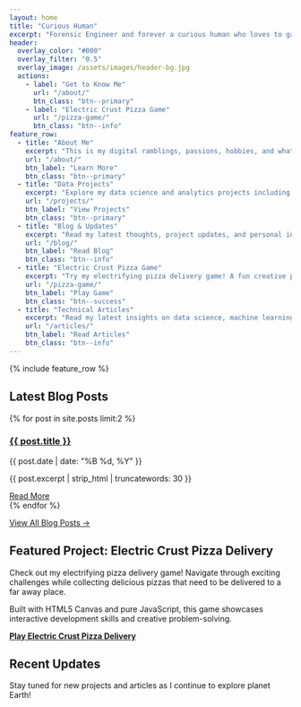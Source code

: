 ```yaml
---
layout: home
title: "Curious Human"
excerpt: "Forensic Engineer and forever a curious human who loves to gain insights from the blob of data as we know it and passionate about building meaningful connections while discovering the unknown. The truth is out there, afterall!"
header:
  overlay_color: "#000"
  overlay_filter: "0.5"
  overlay_image: /assets/images/header-bg.jpg
  actions:
    - label: "Get to Know Me"
      url: "/about/"
      btn_class: "btn--primary"
    - label: "Electric Crust Pizza Game"
      url: "/pizza-game/"
      btn_class: "btn--info"
feature_row:
  - title: "About Me"
    excerpt: "This is my digital ramblings, passions, hobbies, and what makes me a cool individual."
    url: "/about/"
    btn_label: "Learn More"
    btn_class: "btn--primary"
  - title: "Data Projects"
    excerpt: "Explore my data science and analytics projects including AI safety evaluation, voice coaching systems, and predictive modeling with my Spotify user data and more."
    url: "/projects/"
    btn_label: "View Projects"
    btn_class: "btn--primary"
  - title: "Blog & Updates"
    excerpt: "Read my latest thoughts, project updates, and personal insights on technology, life, and creative adventures."
    url: "/blog/"
    btn_label: "Read Blog"
    btn_class: "btn--info"
  - title: "Electric Crust Pizza Game"
    excerpt: "Try my electrifying pizza delivery game! A fun creative project showcasing interactive development skills."
    url: "/pizza-game/"
    btn_label: "Play Game"
    btn_class: "btn--success"
  - title: "Technical Articles"
    excerpt: "Read my latest insights on data science, machine learning, and technology trends on Medium."
    url: "/articles/"
    btn_label: "Read Articles"
    btn_class: "btn--info"
---
```


{% include feature_row %}

## Latest Blog Posts

<div class="recent-posts">
{% for post in site.posts limit:2 %}
  <div class="post-preview">
    <h3><a href="{{ post.url | relative_url }}">{{ post.title }}</a></h3>
    <p class="post-meta">{{ post.date | date: "%B %d, %Y" }}</p>
    <p>{{ post.excerpt | strip_html | truncatewords: 30 }}</p>
    <a href="{{ post.url | relative_url }}" class="btn btn--primary">Read More</a>
  </div>
{% endfor %}
</div>

<p><a href="/blog/" class="btn btn--info">View All Blog Posts →</a></p>

## Featured Project: Electric Crust Pizza Delivery

Check out my electrifying pizza delivery game! Navigate through exciting challenges while collecting delicious pizzas that need to be delivered to a far away place. 

Built with HTML5 Canvas and pure JavaScript, this game showcases interactive development skills and creative problem-solving.

**[Play Electric Crust Pizza Delivery](/pizza-game/)**

## Recent Updates

Stay tuned for new projects and articles as I continue to explore planet Earth!

<!-- Fresh homepage recreation: Sep 13 2025 -->
